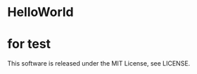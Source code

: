 HelloWorld
==========

for test
==========

This software is released under the MIT License, see LICENSE.
